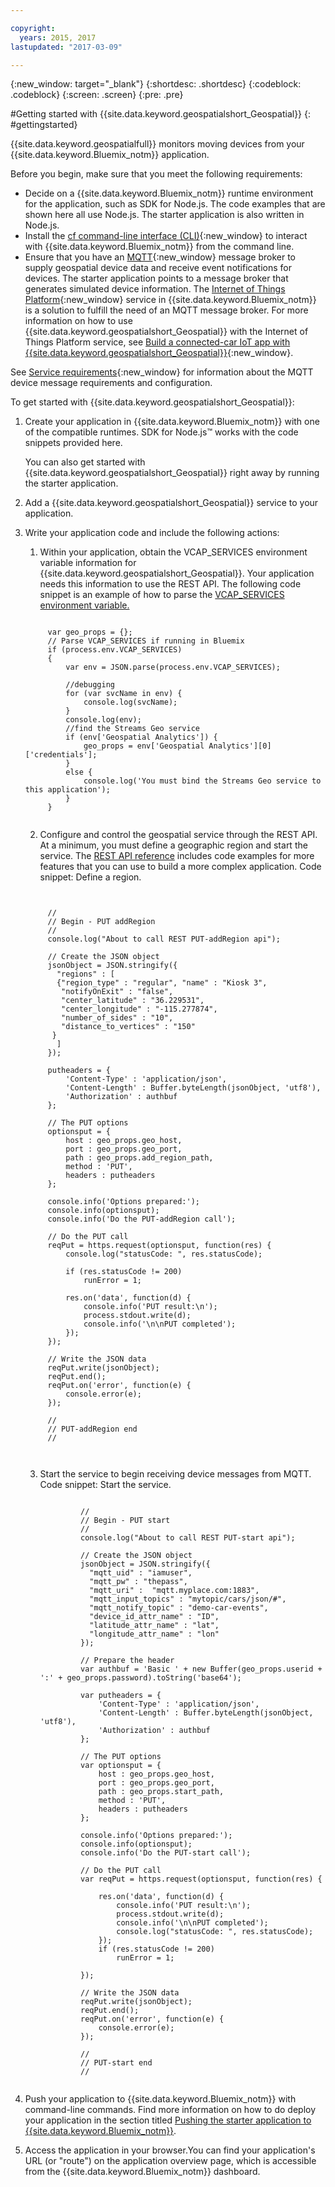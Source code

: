 ```yaml
---

copyright:
  years: 2015, 2017
lastupdated: "2017-03-09"

---
```


<!-- Attribute definitions -->
{:new_window: target="_blank"}
{:shortdesc: .shortdesc}
{:codeblock: .codeblock}
{:screen: .screen}
{:pre: .pre}


#Getting started with {{site.data.keyword.geospatialshort_Geospatial}}
{: #gettingstarted}

{{site.data.keyword.geospatialfull}}  monitors moving devices from your {{site.data.keyword.Bluemix_notm}} application.

Before you begin, make sure that you meet the following requirements:

* Decide on a {{site.data.keyword.Bluemix_notm}} runtime environment for the application, such as SDK for Node.js. The code examples that are shown here all use Node.js. The starter application is also written in Node.js.
* Install the [cf command-line interface (CLI)](/docs/starters/install_cli.html){:new_window} to interact with {{site.data.keyword.Bluemix_notm}} from the command line.
* Ensure that you have an [MQTT](http://mqtt.org/){:new_window} message broker to supply geospatial device data and receive event notifications for devices. The starter application points to a message broker that generates simulated device information. The [Internet of Things Platform](https://console.ng.bluemix.net/catalog/services/internet-of-things-platform/){:new_window} service in {{site.data.keyword.Bluemix_notm}} is a solution to fulfill the need of an MQTT message broker. For more information on how to use {{site.data.keyword.geospatialshort_Geospatial}} with the Internet of Things Platform  service, see [Build a connected-car IoT app with {{site.data.keyword.geospatialshort_Geospatial}}](http://www.ibm.com/developerworks/mobile/library/mo-connectedcar-app/index.html){:new_window}.

See [Service requirements](/docs/services/geospatial/requirements.html){:new_window} for information about the MQTT device message requirements and configuration.


To get started with {{site.data.keyword.geospatialshort_Geospatial}}:

1. Create your application in {{site.data.keyword.Bluemix_notm}} with one of the compatible runtimes. SDK for Node.js™ works with the code snippets provided here.

	You can also get started with {{site.data.keyword.geospatialshort_Geospatial}} right away by running the starter application.

2. Add a {{site.data.keyword.geospatialshort_Geospatial}} service to your application.
3. Write your application code and include the following actions:

	1. Within your application, obtain the VCAP_SERVICES environment variable information for {{site.data.keyword.geospatialshort_Geospatial}}. Your application needs this information to use the REST API. The following code snippet is an example of how to parse the [VCAP_SERVICES environment variable.](/docs/services/geospatial/vcap_services.html)
	<pre><code>		 	
		var geo_props = {};
		// Parse VCAP_SERVICES if running in Bluemix
		if (process.env.VCAP_SERVICES)
		{
			var env = JSON.parse(process.env.VCAP_SERVICES);

			//debugging
			for (var svcName in env) {
				console.log(svcName);
			}
			console.log(env);
			//find the Streams Geo service
			if (env['Geospatial Analytics']) {
				geo_props = env['Geospatial Analytics'][0]['credentials'];
			}
			else {
				console.log('You must bind the Streams Geo service to this application');
			}
		}
	</code></pre>
	2. Configure and control the geospatial service through the REST API. At a minimum, you must define a geographic region and start the service. The [REST API reference](https://console.ng.bluemix.net/apidocs/246) includes code examples for more features that you can use to build a more complex application. Code snippet: Define a region.
	<pre><code>

		//
		// Begin - PUT addRegion
		//
		console.log("About to call REST PUT-addRegion api");  

		// Create the JSON object
		jsonObject = JSON.stringify({
		  "regions" : [
		  {"region_type" : "regular", "name" : "Kiosk 3",
		   "notifyOnExit" : "false",
		   "center_latitude" : "36.229531",
		   "center_longitude" : "-115.277874",
		   "number_of_sides" : "10",
		   "distance_to_vertices" : "150"
		 }
		  ]
		});

		putheaders = {
		    'Content-Type' : 'application/json',
		    'Content-Length' : Buffer.byteLength(jsonObject, 'utf8'),
		    'Authorization' : authbuf
		};

		// The PUT options
		optionsput = {
		    host : geo_props.geo_host,
		    port : geo_props.geo_port,
		    path : geo_props.add_region_path,
		    method : 'PUT',
		    headers : putheaders
		};

		console.info('Options prepared:');
		console.info(optionsput);
		console.info('Do the PUT-addRegion call');

		// Do the PUT call
		reqPut = https.request(optionsput, function(res) {
		    console.log("statusCode: ", res.statusCode);

		    if (res.statusCode != 200)
		        runError = 1;

		    res.on('data', function(d) {
		        console.info('PUT result:\n');
		        process.stdout.write(d);
		        console.info('\n\nPUT completed');
		    });
		});

		// Write the JSON data
		reqPut.write(jsonObject);
		reqPut.end();
		reqPut.on('error', function(e) {
		    console.error(e);
		});

		//
		// PUT-addRegion end
		//

		</code></pre>
	3. Start the service to begin receiving device messages from MQTT. Code snippet: Start the service.

		<pre><code>							
				//
				// Begin - PUT start
				//
				console.log("About to call REST PUT-start api");  

				// Create the JSON object
				jsonObject = JSON.stringify({
				  "mqtt_uid" : "iamuser",
				  "mqtt_pw" : "thepass",
				  "mqtt_uri" :  "mqtt.myplace.com:1883",
				  "mqtt_input_topics" : "mytopic/cars/json/#",
				  "mqtt_notify_topic" : "demo-car-events",
				  "device_id_attr_name" : "ID",
				  "latitude_attr_name" : "lat",
				  "longitude_attr_name" : "lon"
				});

				// Prepare the header
				var authbuf = 'Basic ' + new Buffer(geo_props.userid + ':' + geo_props.password).toString('base64');

				var putheaders = {
				    'Content-Type' : 'application/json',
				    'Content-Length' : Buffer.byteLength(jsonObject, 'utf8'),
				    'Authorization' : authbuf
				};

				// The PUT options
				var optionsput = {
				    host : geo_props.geo_host,
				    port : geo_props.geo_port,
				    path : geo_props.start_path,
				    method : 'PUT',
				    headers : putheaders
				};

				console.info('Options prepared:');
				console.info(optionsput);
				console.info('Do the PUT-start call');

				// Do the PUT call
				var reqPut = https.request(optionsput, function(res) {

				    res.on('data', function(d) {
				        console.info('PUT result:\n');
				        process.stdout.write(d);
				        console.info('\n\nPUT completed');
				        console.log("statusCode: ", res.statusCode);
				    });
				    if (res.statusCode != 200)
				        runError = 1;

				});

				// Write the JSON data
				reqPut.write(jsonObject);
				reqPut.end();
				reqPut.on('error', function(e) {
				    console.error(e);
				});

				//
				// PUT-start end
				//
			</code></pre>
4. Push your application to {{site.data.keyword.Bluemix_notm}} with command-line commands. Find more information on how to do deploy your application in the section titled [Pushing the starter application to {{site.data.keyword.Bluemix_notm}}](/docs/services/geospatial/pushing_starter_app.html).

5. Access the application in your browser.You can find your application's URL (or "route") on the application overview page, which is accessible from the {{site.data.keyword.Bluemix_notm}} dashboard.
